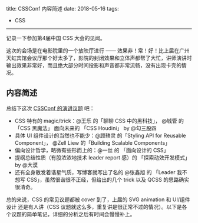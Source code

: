 title: CSSConf 内容简述
date: 2018-05-16
tags:
- CSS
---

记录一下参加第4届中国 CSS 大会的见闻。

这次的会场是在电影院里的一个放映厅进行 —— 效果非！常！好！比上届在广州天虹宾馆会议厅那个好太多了，影院的封闭效果和立体声都帮了大忙，讲师演讲时输出效果非常好，而且绝大部分时间投影和声音都非常流畅，没有出现卡壳的情况。

<!--more-->

## 内容简述

总结下这次 [CSSConf 的演讲议题](https://css.w3ctech.com/?home#schedule) 吧：

* CSS 特有的 magic/trick：@王乐 的「聊聊 CSS 中的黑科技」， @城管 的「CSS 黑魔法」
面向未来的 「CSS Houdini」 by @勾三股四
* 具体 UI 组件设计的当然也不能少：@顾轶灵 的「Styling API for Reusable Component」， @Zell Liew 的「Building Scalable Components」
* 偏向设计哲学，略微有些形而上的：@一丝 的 「面向设计的 CSS」
* 提纲总结性质（有股浓浓地技术 leader report 感）的 「探索动效开发模式」by @大漠
* 还有全身散发着谐星气质，写博客就写出了名的 @张鑫旭 的 「Leader 我不想写 CSS」，虽然很谐很不正经，但给出的几个 trick 以及 QCSS 的思路确实很清奇。

总的来说，CSS 的常见议题都被 cover 到了，上届的 SVG animation 和 UI/组件设计 还是有人讲（CSS 议题就这么多，重复讲是很正常不过的情况）。以下是各个议题的简单笔记，详细的分析之后有时间会慢慢补上。
